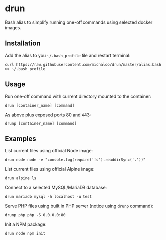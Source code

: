 # drun
Bash alias to simplify running one-off commands using selected docker images.

## Installation

Add the alias to you `~/.bash_profile` file and restart terminal:

`curl https://raw.githubusercontent.com/michaloo/drun/master/alias.bash >> ~/.bash_profile`

## Usage

Run one-off command with current directory mounted to the container:

`drun [container_name] [command]`

As above plus exposed ports 80 and 443:

`drunp [container_name] [command]`

## Examples

List current files using official Node image:

`drun node node -e "console.log(require('fs').readdirSync('.'))"`

List current files using official Alpine image:

`drun alpine ls`

Connect to a selected MySQL/MariaDB database:

`drun mariadb mysql -h localhost -u test`

Serve PHP files using built in PHP server (notice using `drunp` command):

`drunp php php -S 0.0.0.0:80`

Init a NPM package:

`drun node npm init`

